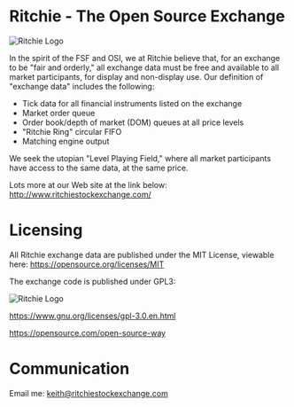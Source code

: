 # Ritchie - The Open Source Exchange

![Ritchie Logo](http://www.ritchiestockexchange.com/img/logo.png)

In the spirit of the FSF and OSI, we at Ritchie believe that, for an exchange to be "fair and orderly," all exchange data must be free and available to all market participants, for display and non-display use. Our definition of "exchange data" includes the following:

- Tick data for all financial instruments listed on the exchange
- Market order queue
- Order book/depth of market (DOM) queues at all price levels
- "Ritchie Ring" circular FIFO
- Matching engine output

We seek the utopian "Level Playing Field," where all market participants have access to the same data, at the same price.

Lots more at our Web site at the link below:
http://www.ritchiestockexchange.com/


# Licensing

All Ritchie exchange data are published under the MIT License, viewable here:
https://opensource.org/licenses/MIT


The exchange code is published under GPL3:

![Ritchie Logo](https://www.gnu.org/graphics/gplv3-127x51.png)

https://www.gnu.org/licenses/gpl-3.0.en.html

https://opensource.com/open-source-way

# Communication

Email me:
keith@ritchiestockexchange.com
